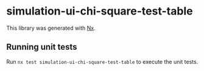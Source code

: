 # simulation-ui-chi-square-test-table

This library was generated with [Nx](https://nx.dev).

## Running unit tests

Run `nx test simulation-ui-chi-square-test-table` to execute the unit tests.
